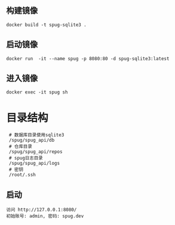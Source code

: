 ## 构建镜像

~~~
docker build -t spug-sqlite3 .
~~~

## 启动镜像

~~~
docker run  -it --name spug -p 8080:80 -d spug-sqlite3:latest
~~~

## 进入镜像

~~~
docker exec -it spug sh 
~~~

# 目录结构
~~~
 # 数据库目录使用sqlite3
 /spug/spug_api/db 
 # 仓库目录
 /spug/spug_api/repos
 # spug日志目录
 /spug/spug_api/logs
 # 密钥
 /root/.ssh
~~~

## 启动

~~~
访问 http://127.0.0.1:8080/
初始账号: admin, 密码: spug.dev
~~~

